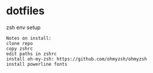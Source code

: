 # dotfiles
zsh env setup

```
Notes on install:
clone repo
copy zshrc
edit paths in zshrc
install oh-my-zsh: https://github.com/ohmyzsh/ohmyzsh
install powerline fonts
```

